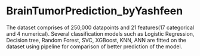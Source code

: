 # BrainTumorPrediction_byYashfeen
The dataset comprises of 250,000 datapoints and 21 features(17 categorical and 4 numerical). Several classification models such as Logistic Regression, Decision tree, Random Forest, SVC, XGBoost, KNN, ANN are fitted on the dataset using pipeline for comparison of better prediction of the model. 
